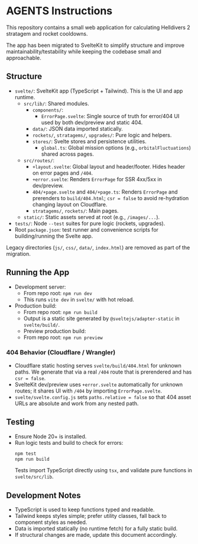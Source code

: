 # AGENTS Instructions

This repository contains a small web application for calculating Helldivers 2 stratagem and rocket cooldowns.

The app has been migrated to SvelteKit to simplify structure and improve maintainability/testability while keeping the codebase small and approachable.

## Structure
- `svelte/`: SvelteKit app (TypeScript + Tailwind). This is the UI and app runtime.
  - `src/lib/`: Shared modules.
    - `components/`:
      - `ErrorPage.svelte`: Single source of truth for error/404 UI used by both dev/preview and static 404.
    - `data/`: JSON data imported statically.
    - `rockets/`, `stratagems/`, `upgrades/`: Pure logic and helpers.
    - `stores/`: Svelte stores and persistence utilities.
      - `global.ts`: Global mission options (e.g., `orbitalFluctuations`) shared across pages.
  - `src/routes/`:
    - `+layout.svelte`: Global layout and header/footer. Hides header on error pages and `/404`.
    - `+error.svelte`: Renders `ErrorPage` for SSR 4xx/5xx in dev/preview.
    - `404/+page.svelte` and `404/+page.ts`: Renders `ErrorPage` and prerenders to `build/404.html`; `csr = false` to avoid re-hydration changing layout on Cloudflare.
    - `stratagems/`, `rockets/`: Main pages.
  - `static/`: Static assets served at root (e.g., `/images/...`).
- `tests/`: Node `--test` suites for pure logic (rockets, upgrades).
- Root `package.json`: test runner and convenience scripts for building/running the Svelte app.

Legacy directories (`js/`, `css/`, `data/`, `index.html`) are removed as part of the migration.

## Running the App
- Development server:
  - From repo root: `npm run dev`
  - This runs `vite dev` in `svelte/` with hot reload.
- Production build:
  - From repo root: `npm run build`
  - Output is a static site generated by `@sveltejs/adapter-static` in `svelte/build/`.
  - Preview production build:
  - From repo root: `npm run preview`

### 404 Behavior (Cloudflare / Wrangler)
- Cloudflare static hosting serves `svelte/build/404.html` for unknown paths. We generate that via a real `/404` route that is prerendered and has `csr = false`.
- SvelteKit dev/preview uses `+error.svelte` automatically for unknown routes; it shares UI with `/404` by importing `ErrorPage.svelte`.
- `svelte/svelte.config.js` sets `paths.relative = false` so that 404 asset URLs are absolute and work from any nested path.

## Testing
- Ensure Node 20+ is installed.
- Run logic tests and build to check for errors:
  ```bash
  npm test
  npm run build
  ```
  Tests import TypeScript directly using `tsx`, and validate pure functions in `svelte/src/lib`.

## Development Notes
- TypeScript is used to keep functions typed and readable.
- Tailwind keeps styles simple; prefer utility classes, fall back to component styles as needed.
- Data is imported statically (no runtime fetch) for a fully static build.
- If structural changes are made, update this document accordingly.
